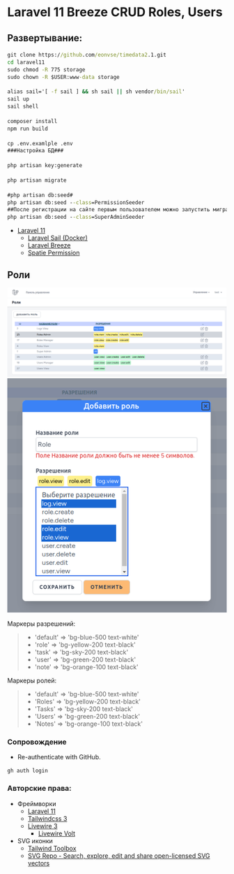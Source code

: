 # Laravel 11 Breeze CRUD Roles, Users

## Развертывание:
```cmd
git clone https://github.com/eonvse/timedata2.1.git
cd laravel11
sudo chmod -R 775 storage
sudo chown -R $USER:www-data storage

alias sail='[ -f sail ] && sh sail || sh vendor/bin/sail'
sail up
sail shell

composer install
npm run build

cp .env.examlple .env
###Настройка БД###

php artisan key:generate

php artisan migrate

#php artisan db:seed#
php artisan db:seed --class=PermissionSeeder
##После регистрации на сайте первым пользователем можно запустить миграцию SuperAdmin##
php artisan db:seed --class=SuperAdminSeeder

```   	
* [Laravel 11](https://laravel.com/docs/11.x)
    * [Laravel Sail (Docker)](https://laravel.com/docs/11.x/sail#main-content)
    * [Laravel Breeze](https://laravel.com/docs/11.x/starter-kits#breeze-and-livewire)
    * [Spatie Permission](https://spatie.be/docs/laravel-permission/v6/installation-laravel)

## Роли
<img src='README.img/roles.index.png' />

<img src='README.img/roles.edit.png' />

Маркеры разрешений:
> * 'default' => 'bg-blue-500 text-white'
> * 'role' => 'bg-yellow-200 text-black'
> * 'task' => 'bg-sky-200 text-black'
> * 'user' => 'bg-green-200 text-black'
> * 'note' => 'bg-orange-100 text-black'

Маркеры ролей:
> * 'default' => 'bg-blue-500 text-white'
> * 'Roles' => 'bg-yellow-200 text-black'
> * 'Tasks' => 'bg-sky-200 text-black'
> * 'Users' => 'bg-green-200 text-black'
> * 'Notes' => 'bg-orange-100 text-black'


### Сопровождение

* Re-authenticate with GitHub. 
```
gh auth login
```

### Авторские права:
* Фреймворки
	* [Laravel 11](https://laravel.com/docs/11.x)
	* [Tailwindcss 3](https://tailwindcss.com/docs/installation)
	* [Livewire 3](https://livewire.laravel.com/docs)
        * [Livewire Volt](https://livewire.laravel.com/docs/volt)
* SVG иконки
	* [Tailwind Toolbox](https://tailwindtoolbox.com/icons)
	* [SVG Repo - Search, explore, edit and share open-licensed SVG vectors](https://www.svgrepo.com/)
